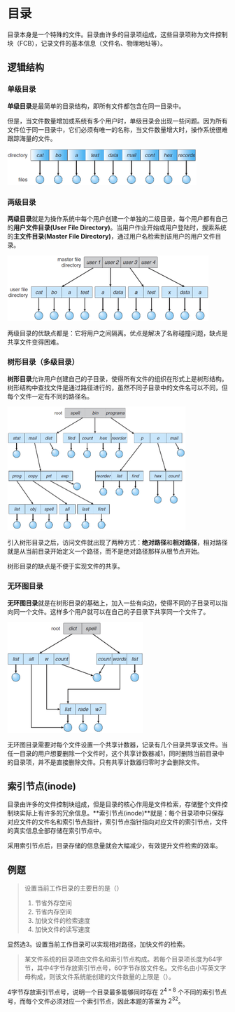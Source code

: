 # 目录

目录本身是一个特殊的文件。目录由许多的目录项组成，这些目录项称为文件控制块（FCB），记录文件的基本信息（文件名、物理地址等）。

## 逻辑结构

### 单级目录

**单级目录**是最简单的目录结构，即所有文件都包含在同一目录中。

但是，当文件数量增加或系统有多个用户时，单级目录会出现一些问题。因为所有文件位于同一目录中，它们必须有唯一的名称，当文件数量增大时，操作系统很难跟踪海量的文件。

<img src="./pics/directory-level1.png" alt="directory-level1" style="zoom:50%;" />

### 两级目录

**两级目录**就是为操作系统中每个用户创建一个单独的二级目录，每个用户都有自己的**用户文件目录(User File Directory)**。当用户作业开始或用户登陆时，搜索系统的**主文件目录(Master File Directory)**，通过用户名检索到该用户的用户文件目录。

<img src="./pics/directory-level2.png" alt="directory-level2" style="zoom:50%;" />

两级目录的优缺点都是：它将用户之间隔离。优点是解决了名称碰撞问题，缺点是共享文件变得困难。

### 树形目录（多级目录）

**树形目录**允许用户创建自己的子目录，使得所有文件的组织在形式上是树形结构。树形结构中查找文件是通过路径进行的，虽然不同子目录中的文件名可以不同，但每个文件一定有不同的路径名。

<img src="./pics/directory-tree.png" alt="directory-tree" style="zoom:50%;" />

引入树形目录之后，访问文件就出现了两种方式：**绝对路径**和**相对路径**，相对路径就是从当前目录开始定义一个路径，而不是绝对路径那样从根节点开始。

树形目录的缺点是不便于实现文件的共享。

### 无环图目录

**无环图目录**就是在树形目录的基础上，加入一些有向边，使得不同的子目录可以指向同一个文件。这样多个用户就可以在自己的子目录下共享同一个文件了。

<img src="./pics/directory-dag.png" alt="directory-dag" style="zoom:50%;" />

无环图目录需要对每个文件设置一个共享计数器，记录有几个目录共享该文件。当任一目录的用户想要删除一个文件时，这个共享计数器减1，同时删除当前目录中的目录项，并不是直接删除文件。只有共享计数器归零时才会删除文件。

## 索引节点(inode)

目录由许多的文件控制块组成，但是目录的核心作用是文件检索，存储整个文件控制块实际上有许多的冗余信息。**索引节点(inode)**就是：每个目录项中只保存对应文件的文件名和索引节点指针，索引节点指针指向对应文件的索引节点，文件的真实信息全部存储在索引节点中。

采用索引节点后，目录存储的信息量就会大幅减少，有效提升文件检索的效率。



## 例题

> 设置当前工作目录的主要目的是（）
>
> 1. 节省外存空间
> 2. 节省内存空间
> 3. 加快文件的检索速度
> 4. 加快文件的读写速度

显然选3。设置当前工作目录可以实现相对路径，加快文件的检索。



> 某文件系统的目录项由文件名和索引节点构成。若每个目录项长度为64字节，其中4字节存放索引节点号，60字节存放文件名。文件名由小写英文字母构成，则该文件系统能创建的文件数量的上限是（）。

4字节存放索引节点号，说明一个目录最多能够同时存在 $2^{4\times 8}$ 个不同的索引节点号，而每个文件必须对应一个索引节点，因此本题的答案为 $2^{32}$。